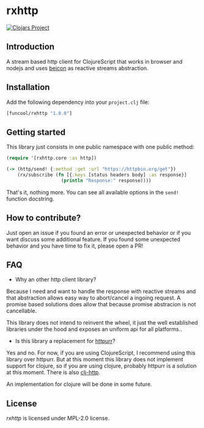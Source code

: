 # rxhttp

[![Clojars Project](http://clojars.org/funcool/lentes/latest-version.svg)](http://clojars.org/funcool/rxhttp)

## Introduction

A stream based http client for ClojureScript that works in browser and nodejs
and uses [beicon][1] as reactive streams abstraction.

[1]: https://github.com/funcool/beicon


## Installation

Add the following dependency into your `project.clj` file:

```clojure
[funcool/rxhttp "1.0.0"]
```


## Getting started

This library just consists in one public namespace with one public method:

```clojure
(require '[rxhttp.core :as http])

(-> (http/send! {:method :get :url "https://httpbin.org/get"})
    (rx/subscribe (fn [{:keys [status headers body] :as response}]
                    (println "Response:" response))))
```

That's it, nothing more. You can see all available options in the
`send!` function docstring.


## How to contribute?

Just open an issue if you found an error or unexpected behavior or if
you want discuss some additional feature. If you found some unexpected
behavior and you have time to fix it, please open a PR!


## FAQ

- Why an other http client library?

Because I need and want to handle the response with reactive streams
and that abstraction allows easy way to abort/cancel a ingoing
request. A promise based solutions does allow that because promise
abstracion is not cancellable.

This library does not intend to reinvent the wheel, it just the well
established libraries under the hood and exposes an uniform api for
all platforms..

- Is this library a replacement for [httpurr][2]?

Yes and no. For now, if you are using ClojureScript, I recommend using
this library over httpurr. But at this moment this library does not
implement support for clojure, so if you are using clojure, probably
httpurr is a solution at this moment. There is also [clj-http][3].

An implementation for clojure will be done in some future.

[2]: https://github.com/funcool/httpurr
[3]: https://github.com/dakrone/clj-http


## License

_rxhttp_ is licensed under MPL-2.0 license.





